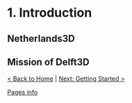 # 1. Introduction
<!-- - Overview of 3D Netherlands
- Mission/Purpose: Why the project exists and the problems it solves.
- Framework History & Current state: key developments, version history, and current capabilities -->

## Netherlands3D



## Mission of Delft3D



[< Back to Home](./index.md) | [Next: Getting Started >](./getting-started.md)

[Pages info](./pages/example/pages.md)